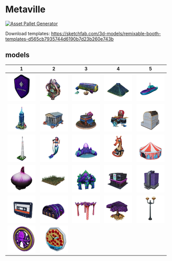 # Metaville

[![Asset Pallet Generator](https://github.com/m3-org/metaville/actions/workflows/main.yml/badge.svg)](https://github.com/m3-org/metaville/actions/workflows/main.yml)

Download templates: https://sketchfab.com/3d-models/remixable-booth-templates-d565cb7935744d6190b7d23b260e743b



 ## models


| 1 | 2 | 3 | 4 | 5 |
| --- | --- | --- | --- | --- |
| [![e0c63b02b68d_40a2873a1882_purple_octupus_shie](models/e0c63b02b68d_40a2873a1882_purple_octupus_shie.png)](models/e0c63b02b68d_40a2873a1882_purple_octupus_shie.glb) | [![db3620ee50dd_d1cdd01f8e5f_a_octopus_solarpunk](models/db3620ee50dd_d1cdd01f8e5f_a_octopus_solarpunk.png)](models/db3620ee50dd_d1cdd01f8e5f_a_octopus_solarpunk.glb) | [![d9d189990417_40a228ebfdae_Underwater_School_B](models/d9d189990417_40a228ebfdae_Underwater_School_B.png)](models/d9d189990417_40a228ebfdae_Underwater_School_B.glb) | [![de770716221b_0c9ef15ca795_giant_pyramid_with_](models/de770716221b_0c9ef15ca795_giant_pyramid_with_.png)](models/de770716221b_0c9ef15ca795_giant_pyramid_with_.glb) | [![08886d0a2ab6_bea34dec37c6_submarine_pirate_sh](models/08886d0a2ab6_bea34dec37c6_submarine_pirate_sh.png)](models/08886d0a2ab6_bea34dec37c6_submarine_pirate_sh.glb) |
| [![299bf7d28ed7_ed096b71c6e8_Underwater_Empire_S](models/299bf7d28ed7_ed096b71c6e8_Underwater_Empire_S.png)](models/299bf7d28ed7_ed096b71c6e8_Underwater_Empire_S.glb) | [![add7163f50ae_26cfb160c88e_Greek_Pantheon_made](models/add7163f50ae_26cfb160c88e_Greek_Pantheon_made.png)](models/add7163f50ae_26cfb160c88e_Greek_Pantheon_made.glb) | [![db5003c99da0_35887557abd3_solarpunk_cafe_with](models/db5003c99da0_35887557abd3_solarpunk_cafe_with.png)](models/db5003c99da0_35887557abd3_solarpunk_cafe_with.glb) | [![a56bda251b6f_4e23c792b6f8_Underwater_Octopus_](models/a56bda251b6f_4e23c792b6f8_Underwater_Octopus_.png)](models/a56bda251b6f_4e23c792b6f8_Underwater_Octopus_.glb) | [![b7c4ec396f0c_a9b6b80ea2b6_mycelial_solarpunk_](models/b7c4ec396f0c_a9b6b80ea2b6_mycelial_solarpunk_.png)](models/b7c4ec396f0c_a9b6b80ea2b6_mycelial_solarpunk_.glb) |
| [![f8e705191dd0_7f5008f19c7e_a_radio_tower_min](models/f8e705191dd0_7f5008f19c7e_a_radio_tower_min.png)](models/f8e705191dd0_7f5008f19c7e_a_radio_tower_min.glb) | [![5e2e89eff9e9_ae83f508201f_Underwater_realisti](models/5e2e89eff9e9_ae83f508201f_Underwater_realisti.png)](models/5e2e89eff9e9_ae83f508201f_Underwater_realisti.glb) | [![9457d7e111fa_178350aca399_a_temple_in_the_sha](models/9457d7e111fa_178350aca399_a_temple_in_the_sha.png)](models/9457d7e111fa_178350aca399_a_temple_in_the_sha.glb) | [![092b2610e163_46551126f160_Seahorse_playing_a_](models/092b2610e163_46551126f160_Seahorse_playing_a_.png)](models/092b2610e163_46551126f160_Seahorse_playing_a_.glb) | [![3b7ada4d65a4_5e45c2c2be0b_coral_reef_circus_t](models/3b7ada4d65a4_5e45c2c2be0b_coral_reef_circus_t.png)](models/3b7ada4d65a4_5e45c2c2be0b_coral_reef_circus_t.glb) |
| [![d74be3b18d3a_74016a1e41f4_giant_sprouting_pur](models/d74be3b18d3a_74016a1e41f4_giant_sprouting_pur.png)](models/d74be3b18d3a_74016a1e41f4_giant_sprouting_pur.glb) | [![40ac6c042cf0_557ec607b4ee_a_farm_plot_with_lo](models/40ac6c042cf0_557ec607b4ee_a_farm_plot_with_lo.png)](models/40ac6c042cf0_557ec607b4ee_a_farm_plot_with_lo.glb) | [![ecb694346be4_a364b6b7e77d_atlantis_central_ma](models/ecb694346be4_a364b6b7e77d_atlantis_central_ma.png)](models/ecb694346be4_a364b6b7e77d_atlantis_central_ma.glb) | [![28451cbf8266_c9bc90f09d7a_A_building_resembli](models/28451cbf8266_c9bc90f09d7a_A_building_resembli.png)](models/28451cbf8266_c9bc90f09d7a_A_building_resembli.glb) | [![9d3f0d0d2ead_b182b18f7fa1_hibrido_entre_un_ed](models/9d3f0d0d2ead_b182b18f7fa1_hibrido_entre_un_ed.png)](models/9d3f0d0d2ead_b182b18f7fa1_hibrido_entre_un_ed.glb) |
| [![76eff27ef71f_fe4c9c9f2b52_A_retro_icon_of_a_c](models/76eff27ef71f_fe4c9c9f2b52_A_retro_icon_of_a_c.png)](models/76eff27ef71f_fe4c9c9f2b52_A_retro_icon_of_a_c.glb) | [![01fc3e145a3b_e40a0b64cd69_A_3D_barracks_with_](models/01fc3e145a3b_e40a0b64cd69_A_3D_barracks_with_.png)](models/01fc3e145a3b_e40a0b64cd69_A_3D_barracks_with_.glb) | [![ee5b97a8d331_88c4f2b4c6c7_starfish_pergola_un](models/ee5b97a8d331_88c4f2b4c6c7_starfish_pergola_un.png)](models/ee5b97a8d331_88c4f2b4c6c7_starfish_pergola_un.glb) | [![9494aeb304bd_76f516dea419_a_giant_purple_tree](models/9494aeb304bd_76f516dea419_a_giant_purple_tree.png)](models/9494aeb304bd_76f516dea419_a_giant_purple_tree.glb) | [![c26056a48278_666d71d60755_shell_streetlights_](models/c26056a48278_666d71d60755_shell_streetlights_.png)](models/c26056a48278_666d71d60755_shell_streetlights_.glb) |
| [![d8442a6fd5f8_c5928ede910a_purple_octupus_coin](models/d8442a6fd5f8_c5928ede910a_purple_octupus_coin.png)](models/d8442a6fd5f8_c5928ede910a_purple_octupus_coin.glb) | [![91b6191aea87_e29d3620d146_underwater_pizza_cl](models/91b6191aea87_e29d3620d146_underwater_pizza_cl.png)](models/91b6191aea87_e29d3620d146_underwater_pizza_cl.glb) |
